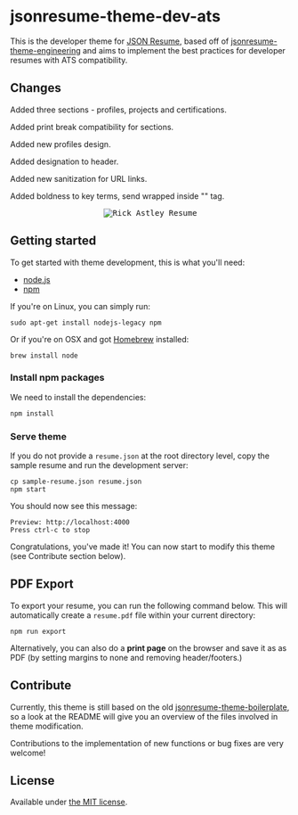 # jsonresume-theme-dev-ats 

This is the developer theme for [JSON Resume](http://jsonresume.org/), based off of [jsonresume-theme-engineering](https://www.npmjs.org/package/jsonresume-theme-engineering) and aims to implement the best practices for developer resumes with ATS compatibility.

## Changes

Added three sections - profiles, projects and certifications.

Added print break compatibility for sections.

Added new profiles design.

Added designation to header.

Added new sanitization for URL links.

Added boldness to key terms, send wrapped inside "<strong></strong>" tag.



<p align="center">
  <kbd>
    <img src="https://github.com/asqrzk/jsonresume-theme-dev-ats/blob/main/resume.png?raw=true" alt="Rick Astley Resume"/>
  </kbd>
</p>

## Getting started

To get started with theme development, this is what you'll need:

- [node.js](http://howtonode.org/how-to-install-nodejs)
- [npm](http://howtonode.org/introduction-to-npm)

If you're on Linux, you can simply run:

```
sudo apt-get install nodejs-legacy npm
```

Or if you're on OSX and got [Homebrew](http://brew.sh/) installed:

```
brew install node
```


### Install npm packages

We need to install the dependencies:

```bash
npm install
```

### Serve theme

If you do not provide a `resume.json` at the root directory level, copy the sample resume and run the development server:

```
cp sample-resume.json resume.json
npm start
```

You should now see this message:

```
Preview: http://localhost:4000
Press ctrl-c to stop
```

Congratulations, you've made it! You can now start to modify this theme (see Contribute section below).

## PDF Export
To export your resume, you can run the following command below. This will automatically create a `resume.pdf` file within your current directory:

```
npm run export
```

Alternatively, you can also do a **print page** on the browser and save it as as PDF (by setting margins to none and removing header/footers.)

## Contribute

Currently, this theme is still based on the old [jsonresume-theme-boilerplate](https://github.com/jsonresume/jsonresume-theme-boilerplate), so a look at the README will give you an overview of the files involved in theme modification.

Contributions to the implementation of new functions or bug fixes are very welcome!

## License

Available under [the MIT license](http://mths.be/mit).
